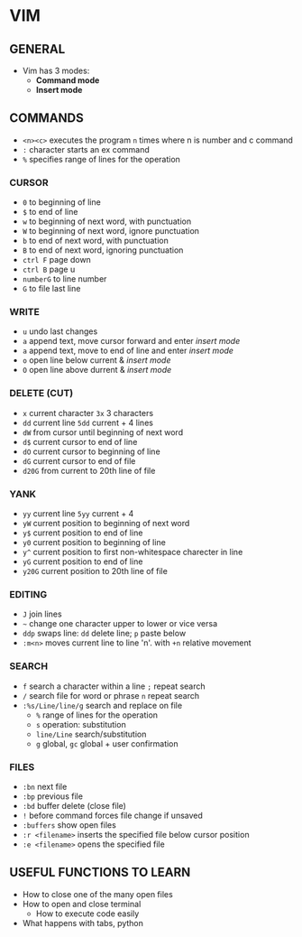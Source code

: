 # VIM

## GENERAL
* Vim has 3 modes:
  * __Command mode__
  * __Insert mode__

## COMMANDS
* `<n><c>` executes the program `n` times where n is number and c command
* `:` character starts an ex command
* `%` specifies range of lines for the operation

### CURSOR
* `0` to beginning of line
* `$` to end of line
* `w` to beginning of next word, with punctuation
* `W` to beginning of next word, ignore punctuation
* `b` to end of next word, with punctuation
* `B` to end of next word, ignoring punctuation
* `ctrl F` page down
* `ctrl B` page u
* `numberG` to line number
* `G` to file last line

### WRITE
* `u` undo last changes
* `a` append text, move cursor forward and enter _insert mode_
* `a` append text, move to end of line and enter _insert mode_
* `o` open line below current & _insert mode_
* `O` open line above durrent & _insert mode_

### DELETE (CUT)
* `x` current character `3x` 3 characters
* `dd` current line `5dd` current + 4 lines
* `dW` from cursor until beginning of next word
* `d$` current cursor to end of line
* `dO` current cursor to beginning of line
* `dG` current cursor to end of file
* `d20G` from current to 20th line of file

### YANK
* `yy` current line `5yy` current + 4
* `yW` current position to beginning of next word
* `y$` current position to end of line
* `y0` current position to beginning of line
* `y^` current position to first non-whitespace charecter in line
* `yG` current position to end of line
* `y20G` current position to 20th line of file

### EDITING
* `J` join lines
* `~` change one character upper to lower or vice versa
* `ddp` swaps line: `dd` delete line; `p` paste below
* `:m<n>` moves current line to line 'n'. with `+n` relative movement

### SEARCH
* `f` search a character within a line `;` repeat search
* `/` search file for word or phrase `n` repeat search
* `:%s/Line/line/g` search and replace on file
  * `%` range of lines for the operation
  * `s` operation: substitution
  * `line/Line` search/substitution
  * `g` global, `gc` global + user confirmation

### FILES
* `:bn` next file
* `:bp` previous file
* `:bd` buffer delete (close file)
* `!` before command forces file change if unsaved
* `:buffers` show open files
* `:r <filename>` inserts the specified file below cursor position
* `:e <filename>` opens the specified file

## USEFUL FUNCTIONS TO LEARN
* How to close one of the many open files
* How to open and close terminal
  * How to execute code easily
* What happens with tabs, python
